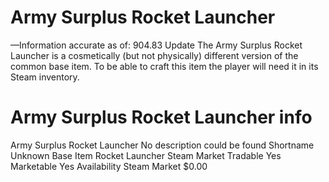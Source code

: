 # Army Surplus Rocket Launcher

—Information accurate as of: 904.83 Update
The Army Surplus Rocket Launcher is a cosmetically (but not physically) different version of the common base item. To be able to craft this item the player will need it in its Steam inventory.
# Army Surplus Rocket Launcher info

Army Surplus Rocket Launcher
No description could be found
Shortname
Unknown
Base Item
Rocket Launcher
Steam Market
Tradable
Yes
Marketable
Yes
Availability
Steam Market
$0.00
